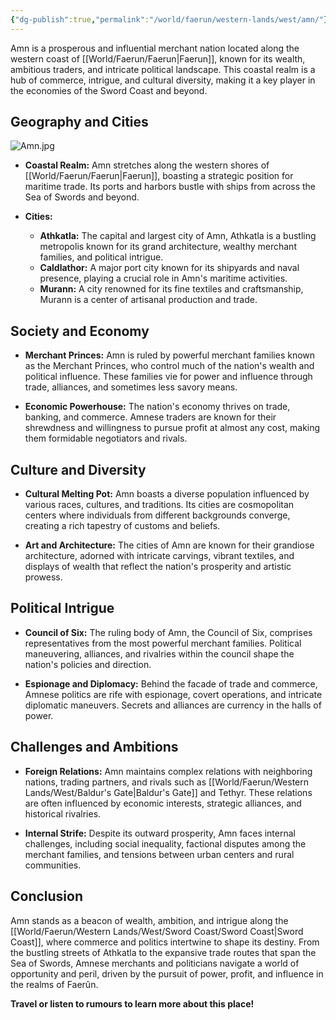 ```yaml
---
{"dg-publish":true,"permalink":"/world/faerun/western-lands/west/amn/"}
---
```


Amn is a prosperous and influential merchant nation located along the western coast of [[World/Faerun/Faerun\|Faerun]], known for its wealth, ambitious traders, and intricate political landscape. This coastal realm is a hub of commerce, intrigue, and cultural diversity, making it a key player in the economies of the Sword Coast and beyond.
## Geography and Cities

![Amn.jpg](/img/user/Images/Locations/West/Amn.jpg)

- **Coastal Realm:** Amn stretches along the western shores of [[World/Faerun/Faerun\|Faerun]], boasting a strategic position for maritime trade. Its ports and harbors bustle with ships from across the Sea of Swords and beyond.
  
- **Cities:** 
  - **Athkatla:** The capital and largest city of Amn, Athkatla is a bustling metropolis known for its grand architecture, wealthy merchant families, and political intrigue.
  - **Caldlathor:** A major port city known for its shipyards and naval presence, playing a crucial role in Amn's maritime activities.
  - **Murann:** A city renowned for its fine textiles and craftsmanship, Murann is a center of artisanal production and trade.

## Society and Economy

- **Merchant Princes:** Amn is ruled by powerful merchant families known as the Merchant Princes, who control much of the nation's wealth and political influence. These families vie for power and influence through trade, alliances, and sometimes less savory means.
  
- **Economic Powerhouse:** The nation's economy thrives on trade, banking, and commerce. Amnese traders are known for their shrewdness and willingness to pursue profit at almost any cost, making them formidable negotiators and rivals.

## Culture and Diversity

- **Cultural Melting Pot:** Amn boasts a diverse population influenced by various races, cultures, and traditions. Its cities are cosmopolitan centers where individuals from different backgrounds converge, creating a rich tapestry of customs and beliefs.
  
- **Art and Architecture:** The cities of Amn are known for their grandiose architecture, adorned with intricate carvings, vibrant textiles, and displays of wealth that reflect the nation's prosperity and artistic prowess.

## Political Intrigue

- **Council of Six:** The ruling body of Amn, the Council of Six, comprises representatives from the most powerful merchant families. Political maneuvering, alliances, and rivalries within the council shape the nation's policies and direction.
  
- **Espionage and Diplomacy:** Behind the facade of trade and commerce, Amnese politics are rife with espionage, covert operations, and intricate diplomatic maneuvers. Secrets and alliances are currency in the halls of power.

## Challenges and Ambitions

- **Foreign Relations:** Amn maintains complex relations with neighboring nations, trading partners, and rivals such as [[World/Faerun/Western Lands/West/Baldur's Gate\|Baldur's Gate]] and Tethyr. These relations are often influenced by economic interests, strategic alliances, and historical rivalries.
  
- **Internal Strife:** Despite its outward prosperity, Amn faces internal challenges, including social inequality, factional disputes among the merchant families, and tensions between urban centers and rural communities.

## Conclusion

Amn stands as a beacon of wealth, ambition, and intrigue along the [[World/Faerun/Western Lands/West/Sword Coast/Sword Coast\|Sword Coast]], where commerce and politics intertwine to shape its destiny. From the bustling streets of Athkatla to the expansive trade routes that span the Sea of Swords, Amnese merchants and politicians navigate a world of opportunity and peril, driven by the pursuit of power, profit, and influence in the realms of Faerûn.

**Travel or listen to rumours to learn more about this place!**